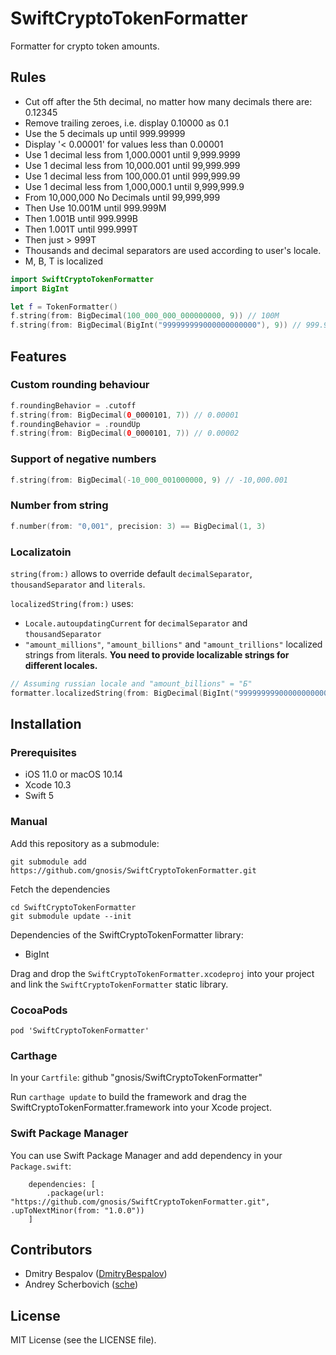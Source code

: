 # SwiftCryptoTokenFormatter
Formatter for crypto token amounts.

## Rules
- Cut off after the 5th decimal, no matter how many decimals there are: 0.12345
- Remove trailing zeroes, i.e. display 0.10000 as 0.1
- Use the 5 decimals up until 999.99999
- Display '< 0.00001' for values less than 0.00001
- Use 1 decimal less from 1,000.0001 until 9,999.9999
- Use 1 decimal less from 10,000.001 until 99,999.999
- Use 1 decimal less from 100,000.01 until 999,999.99
- Use 1 decimal less from 1,000,000.1 until 9,999,999.9
- From 10,000,000 No Decimals until 99,999,999
- Then Use 10.001M until 999.999M
- Then 1.001B until 999.999B
- Then 1.001T until 999.999T
- Then just > 999T
- Thousands and decimal separators are used according to user's locale.
- M, B, T is localized

```Swift
import SwiftCryptoTokenFormatter
import BigInt

let f = TokenFormatter()
f.string(from: BigDecimal(100_000_000_000000000, 9)) // 100M
f.string(from: BigDecimal(BigInt("999999999000000000000"), 9)) // 999.999B
```

## Features

### Custom rounding behaviour
```Swift
f.roundingBehavior = .cutoff
f.string(from: BigDecimal(0_0000101, 7)) // 0.00001
f.roundingBehavior = .roundUp
f.string(from: BigDecimal(0_0000101, 7)) // 0.00002
```

### Support of negative numbers
```Swift
f.string(from: BigDecimal(-10_000_001000000, 9) // -10,000.001
```

### Number from string
```Swift
f.number(from: "0,001", precision: 3) == BigDecimal(1, 3)
```

### Localizatoin

`string(from:)` allows to override default `decimalSeparator`, `thousandSeparator` and `literals`.

`localizedString(from:)` uses:
-  `Locale.autoupdatingCurrent` for `decimalSeparator` and  `thousandSeparator`
-  `"amount_millions"`, `"amount_billions"` and `"amount_trillions"` localized strings from literals. **You need to provide localizable strings for different locales.**

```Swift
// Assuming russian locale and "amount_billions" = "Б"
formatter.localizedString(from: BigDecimal(BigInt("999999999000000000000"), 9)) // 999,999Б
```

## Installation

### Prerequisites

- iOS 11.0 or macOS 10.14
- Xcode 10.3
- Swift 5



### Manual

Add this repository as a submodule:

```
git submodule add https://github.com/gnosis/SwiftCryptoTokenFormatter.git
```

Fetch the dependencies

```
cd SwiftCryptoTokenFormatter
git submodule update --init
```

Dependencies of the SwiftCryptoTokenFormatter library:
- BigInt

Drag and drop the `SwiftCryptoTokenFormatter.xcodeproj` into your project and link the `SwiftCryptoTokenFormatter` static library.

### CocoaPods

```
pod 'SwiftCryptoTokenFormatter'
```

### Carthage

In your `Cartfile`:
github "gnosis/SwiftCryptoTokenFormatter"

Run `carthage update` to build the framework and drag the SwiftCryptoTokenFormatter.framework into your Xcode project.

### Swift Package Manager

You can use Swift Package Manager and add dependency in your `Package.swift`:
```
    dependencies: [
        .package(url: "https://github.com/gnosis/SwiftCryptoTokenFormatter.git", .upToNextMinor(from: "1.0.0"))
    ]
```

## Contributors

* Dmitry Bespalov ([DmitryBespalov](https://github.com/DmitryBespalov))
* Andrey Scherbovich ([sche](https://github.com/sche))

## License

MIT License (see the LICENSE file).
